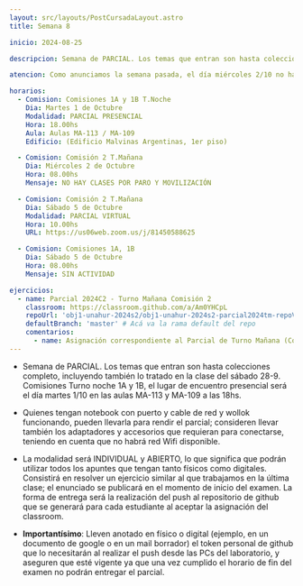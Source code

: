 ```yaml
---
layout: src/layouts/PostCursadaLayout.astro
title: Semana 8

inicio: 2024-08-25

descripcion: Semana de PARCIAL. Los temas que entran son hasta colecciones completo, incluyendo también lo tratado en la clase del sábado 28-9. Comisiones Turno noche 1A y 1B, el lugar de encuentro presencial será el día martes 1/10 en el aula MA-113 a las 18hs.

atencion: Como anunciamos la semana pasada, el día miércoles 2/10 no habrá clases en la universidad, debido a que estudiantes, docentes y no docentes marchamos por el financiamiento a la universidad pública (por la UNAHUR). El parcial de la Comisión 2 (Turno Mañana) se traslada al día sábado 5/10/24 a las 10:00hs, con modalidad Virtual. Si algún o alguna estudiante de esa comisión no dispone del recurso PC/internet para poder realizar el exámen, deberá ponerse en contacto vía Discord con alguno de los profesores antes del 1/10 para reservar aula en la Unahur. Las comisiones 1A y 1B (turno noche) no tendrán actividad el día 5/10.

horarios:
  - Comision: Comisiones 1A y 1B T.Noche
    Dia: Martes 1 de Octubre
    Modalidad: PARCIAL PRESENCIAL
    Hora: 18.00hs
    Aula: Aulas MA-113 / MA-109
    Edificio: (Edificio Malvinas Argentinas, 1er piso)

  - Comision: Comisión 2 T.Mañana
    Dia: Miércoles 2 de Octubre
    Hora: 08.00hs
    Mensaje: NO HAY CLASES POR PARO Y MOVILIZACIÓN

  - Comision: Comisión 2 T.Mañana
    Dia: Sábado 5 de Octubre
    Modalidad: PARCIAL VIRTUAL
    Hora: 10.00hs
    URL: https://us06web.zoom.us/j/81450588625

  - Comision: Comisiones 1A, 1B
    Dia: Sábado 5 de Octubre
    Hora: 08.00hs
    Mensaje: SIN ACTIVIDAD

ejercicios:
  - name: Parcial 2024C2 - Turno Mañana Comisión 2
    classroom: https://classroom.github.com/a/Am0YHCpL
    repoUrl: 'obj1-unahur-2024s2/obj1-unahur-2024s2-parcial2024tm-repoVacio' # Acá va la URL del repo sin el "https://github.com/"
    defaultBranch: 'master' # Acá va la rama default del repo
    comentarios:
      - name: Asignación correspondiente al Parcial de Turno Mañana (Comisión 2). Se deberá aceptar el día sábado 5/10 y el enunciado será publicado al momento de iniciar el examen.
---
```


- Semana de PARCIAL. Los temas que entran son hasta colecciones completo, incluyendo también lo tratado en la clase del sábado 28-9. Comisiones Turno noche 1A y 1B, el lugar de encuentro presencial será el día martes 1/10 en las aulas MA-113 y MA-109 a las 18hs.

- Quienes tengan notebook con puerto y cable de red y wollok funcionando, pueden llevarla para rendir el parcial; consideren llevar también los adaptadores y accesorios que requieran para conectarse, teniendo en cuenta que no habrá red Wifi disponible.

- La modalidad será INDIVIDUAL y ABIERTO, lo que significa que podrán utilizar todos los apuntes que tengan tanto físicos como digitales. Consistirá en resolver un ejercicio similar al que trabajamos en la última clase; el enunciado se publicará en el momento de inicio del examen. La forma de entrega será la realización del push al repositorio de github que se generará para cada estudiante al aceptar la asignación del classroom.

- **Importantísimo**: Lleven anotado en físico o digital (ejemplo, en un documento de google o en un mail borrador) el token personal de github que lo necesitarán al realizar el push desde las PCs del laboratorio, y aseguren que esté vigente ya que una vez cumplido el horario de fin del examen no podrán entregar el parcial.
